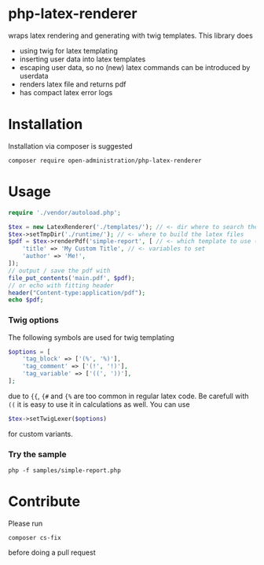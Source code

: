 # php-latex-renderer
wraps latex rendering and generating with twig templates. This library does
  * using twig for latex templating
  * inserting user data into latex templates 
  * escaping user data, so no (new) latex commands can be introduced by userdata 
  * renders latex file and returns pdf 
  * has compact latex error logs 
# Installation
Installation via composer is suggested  
```
composer require open-administration/php-latex-renderer
```
# Usage

```php
require './vendor/autoload.php';

$tex = new LatexRenderer('./templates/'); // <- dir where to search the templates
$tex->setTmpDir('./runtime/'); // <- where to build the latex files
$pdf = $tex->renderPdf('simple-report', [ // <- which template to use (file ending .tex.twig)
    'title' => 'My Custom Title', // <- variables to set 
    'author' => 'Me!',
]);
// output / save the pdf with
file_put_contents('main.pdf', $pdf);
// or echo with fitting header 
header("Content-type:application/pdf");
echo $pdf;
```
### Twig options
The following symbols are used for twig templating 
```php
$options = [
    'tag_block' => ['(%', '%)'],
    'tag_comment' => ['(!', '!)'],
    'tag_variable' => ['((', '))'],
];
```
due to `{{`, `{#` and `{%` are too common in regular latex code. Be carefull with `((` it is easy to use it in calculations as well. You can use 
```php 
$tex->setTwigLexer($options)
```
for custom variants. 
### Try the sample 
```
php -f samples/simple-report.php
```

# Contribute 
Please run 
```
composer cs-fix 
```
before doing a pull request
